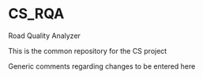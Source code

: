 # CS_RQA
Road Quality Analyzer

This is the common repository for the CS project

Generic comments regarding changes to be entered here
